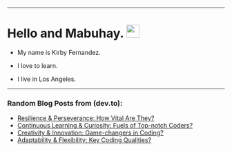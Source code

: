 
<img src="https://komarev.com/ghpvc/?username=kirbygit&style=flat-square&color=blue" alt=""/>

---
<h1>
  Hello and Mabuhay.
  <img src="https://media.giphy.com/media/hvRJCLFzcasrR4ia7z/giphy.gif" width="30px"/>
</h1>

- My name is Kirby Fernandez.

- I love to learn.

- I live in Los Angeles.

---

### Random Blog Posts from (dev.to):
<!-- BLOG-POST-LIST:START -->
- [Resilience &amp; Perseverance: How Vital Are They?](https://dev.to/codenewbieteam/top-notch-coding-qualities-resilience-perseverance-p44)
- [Continuous Learning &amp; Curiosity: Fuels of Top-notch Coders?](https://dev.to/codenewbieteam/top-notch-coding-qualities-continuous-learning-curiosity-4bo6)
- [Creativity &amp; Innovation: Game-changers in Coding?](https://dev.to/codenewbieteam/top-notch-coding-qualities-creativity-innovation-1p9o)
- [Adaptability &amp; Flexibility: Key Coding Qualities?](https://dev.to/codenewbieteam/top-notch-coding-qualities-adaptability-flexibility-1doe)
<!-- BLOG-POST-LIST:END -->
